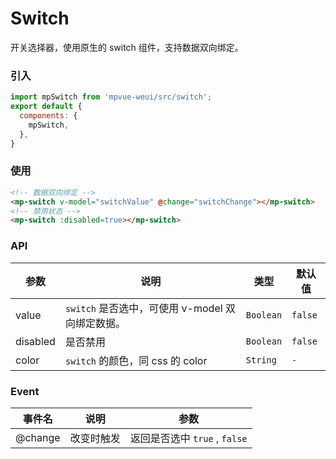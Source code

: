# Switch

开关选择器，使用原生的 switch 组件，支持数据双向绑定。

<imgPreview imgUrl="/assets/switch.png"/>

### 引入

``` js
import mpSwitch from 'mpvue-weui/src/switch';
export default {
  components: {
    mpSwitch,
  },
}
```

### 使用

``` html
<!-- 数据双向绑定 -->
<mp-switch v-model="switchValue" @change="switchChange"></mp-switch>
<!-- 禁用状态 -->
<mp-switch :disabled=true></mp-switch>
```

### API

| 参数 | 说明 | 类型 | 默认值 |
|-----------|-----------|-----------|-------------|
| value | `switch` 是否选中，可使用 v-model 双向绑定数据。 | `Boolean` | `false` |
| disabled | 是否禁用 | `Boolean` | `false` |
| color | `switch` 的颜色，同 css 的 color | `String` | `-` |


### Event
| 事件名 | 说明 | 参数 |
|-----------|-----------|-----------|
| @change| 改变时触发 | 返回是否选中 `true` , `false` |

